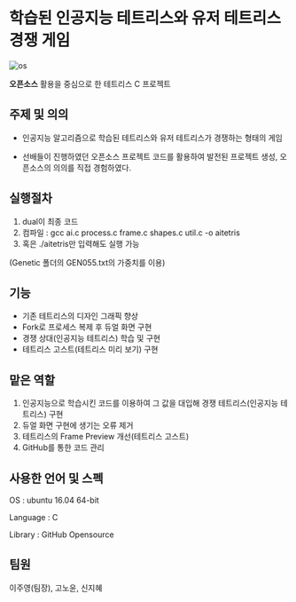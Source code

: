# 학습된 인공지능 테트리스와 유저 테트리스 경쟁 게임
![os](https://user-images.githubusercontent.com/37070273/64484051-d768ee80-d247-11e9-971a-d8162ad8a2ee.PNG)

**오픈소스** 활용을 중심으로 한 테트리스  C 프로젝트

## 주제 및 의의
- 인공지능 알고리즘으로 학습된 테트리스와 유저 테트리스가 경쟁하는 형태의 게임

- 선배들이 진행하였던 오픈소스 프로젝트 코드를 활용하여 발전된 프로젝트 생성, 오픈소스의 의의를 직접 경험하였다.

## 실행절차

1.  dual이 최종 코드
2.  컴파일 : gcc ai.c process.c frame.c shapes.c util.c -o aitetris
3.  혹은 ./aitetris만 입력해도 실행 가능

(Genetic 폴더의 GEN055.txt의 가중치를 이용)

## 기능

- 기존 테트리스의 디자인 그래픽 향상
- Fork로 프로세스 복제 후 듀얼 화면 구현
- 경쟁 상대(인공지능 테트리스) 학습 및 구현
- 테트리스 고스트(테트리스 미리 보기) 구현

## 맡은 역할
1. 인공지능으로 학습시킨 코드를 이용하여 그 값을 대입해 경쟁 테트리스(인공지능 테트리스) 구현
2. 듀얼 화면 구현에 생기는 오류 제거
3. 테트리스의  Frame Preview 개선(테트리스 고스트)
4. GitHub를 통한 코드 관리

## 사용한 언어 및 스펙
OS : ubuntu 16.04 64-bit

Language  : C

Library : GitHub Opensource

## 팀원

이주영(팀장), 고노윤, 신지혜

